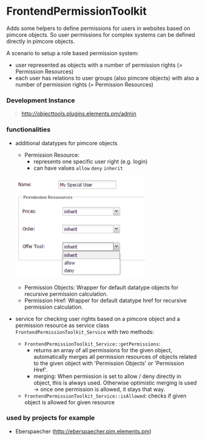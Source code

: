 # FrontendPermissionToolkit 

Adds some helpers to define permissions for users in websites based on pimcore objects.
So user permissions for complex systems can be defined directly in pimcore objects.  

A scenario to setup a role based permission system: 
- user represented as objects with a number of permission rights (= Permission Resources)
- each user has relations to user groups (also pimcore objects) with also a number of permission rights (= Permission Resources)


### Development Instance
> http://objecttools.plugins.elements.pm/admin


### functionalities
- additional datatypes for pimcore objects
  - Permission Resource:
    - represents one specific user right (e.g. login) 
    - can have values ```allow``` ```deny``` ```inherit``` 
  
  ![sample](readme/img/sample.png)
  
  - Permission Objects: Wrapper for default datatype objects for recursive permission calculation. 
  - Permission Href: Wrapper for default datatype href for recursive permission calculation.
- service for checking user rights based on a pimcore object and a permission resource as service class ```FrontendPermissionToolkit_Service``` with two methods:
  - ```FrontendPermissionToolkit_Service::getPermissions```: 
    - returns an array of all permissions for the given object, automatically merges all permission resources of objects related to the given object with 'Permission Objects' or 'Permission Href'.
    - merging: When permission is set to allow / deny directly in object, this is always used. Otherwise optimistic merging is used -> once one permission is allowed, it stays that way.
  - ```FrontendPermissionToolkit_Service::isAllowed```: checks if given object is allowed for given resource


### used by projects for example
- Eberspaecher (http://eberspaecher.pim.elements.pm)